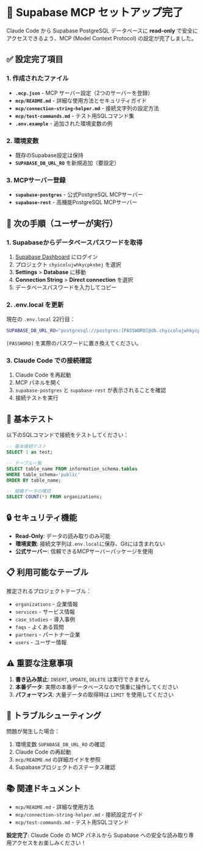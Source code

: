 # 🔌 Supabase MCP セットアップ完了

Claude Code から Supabase PostgreSQL データベースに **read-only** で安全にアクセスできるよう、MCP (Model Context Protocol) の設定が完了しました。

## ✅ 設定完了項目

### 1. 作成されたファイル
- **`.mcp.json`** - MCP サーバー設定（2つのサーバーを登録）
- **`mcp/README.md`** - 詳細な使用方法とセキュリティガイド
- **`mcp/connection-string-helper.md`** - 接続文字列の設定方法
- **`mcp/test-commands.md`** - テスト用SQLコマンド集
- **`.env.example`** - 追加された環境変数の例

### 2. 環境変数
- 既存のSupabase設定は保持
- **`SUPABASE_DB_URL_RO`** を新規追加（要設定）

### 3. MCPサーバー登録
- **`supabase-postgres`** - 公式PostgreSQL MCPサーバー
- **`supabase-rest`** - 高機能PostgreSQL MCPサーバー

## 🚀 次の手順（ユーザーが実行）

### 1. Supabaseからデータベースパスワードを取得

1. [Supabase Dashboard](https://supabase.com/dashboard) にログイン
2. プロジェクト `chyicolujwhkycpkxbej` を選択  
3. **Settings** > **Database** に移動
4. **Connection String** > **Direct connection** を選択
5. データベースパスワードを入力してコピー

### 2. .env.local を更新

現在の `.env.local` 22行目：
```bash
SUPABASE_DB_URL_RO="postgresql://postgres:[PASSWORD]@db.chyicolujwhkycpkxbej.supabase.co:5432/postgres"
```

`[PASSWORD]` を実際のパスワードに置き換えてください。

### 3. Claude Code での接続確認

1. Claude Code を再起動
2. MCP パネルを開く
3. `supabase-postgres` と `supabase-rest` が表示されることを確認
4. 接続テストを実行

## 🧪 基本テスト

以下のSQLコマンドで接続をテストしてください：

```sql
-- 基本接続テスト
SELECT 1 as test;

-- テーブル一覧
SELECT table_name FROM information_schema.tables 
WHERE table_schema='public' 
ORDER BY table_name;

-- 組織データの確認
SELECT COUNT(*) FROM organizations;
```

## 🔒 セキュリティ機能

- **Read-Only**: データの読み取りのみ可能
- **環境変数**: 接続文字列は`.env.local`に保存、Gitには含まれない
- **公式サーバー**: 信頼できるMCPサーバーパッケージを使用

## 📋 利用可能なテーブル

推定されるプロジェクトテーブル：
- `organizations` - 企業情報
- `services` - サービス情報
- `case_studies` - 導入事例  
- `faqs` - よくある質問
- `partners` - パートナー企業
- `users` - ユーザー情報

## ⚠️ 重要な注意事項

1. **書き込み禁止**: `INSERT`, `UPDATE`, `DELETE` は実行できません
2. **本番データ**: 実際の本番データベースなので慎重に操作してください
3. **パフォーマンス**: 大量データの取得時は `LIMIT` を使用してください

## 🔧 トラブルシューティング

問題が発生した場合：

1. 環境変数 `SUPABASE_DB_URL_RO` の確認
2. Claude Code の再起動
3. `mcp/README.md` の詳細ガイドを参照
4. Supabaseプロジェクトのステータス確認

## 📚 関連ドキュメント

- `mcp/README.md` - 詳細な使用方法
- `mcp/connection-string-helper.md` - 接続設定ガイド  
- `mcp/test-commands.md` - テスト用SQLコマンド

**設定完了**: Claude Code の MCP パネルから Supabase への安全な読み取り専用アクセスをお楽しみください！